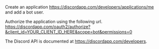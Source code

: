 
Create an application https://discordapp.com/developers/applications/me and add
a bot user.

Authorize the application using the following url.
https://discordapp.com/oauth2/authorize?&client_id=YOUR_CLIENT_ID_HERE&scope=bot&permissions=0

The Discord API is documented at https://discordapp.com/developers.
